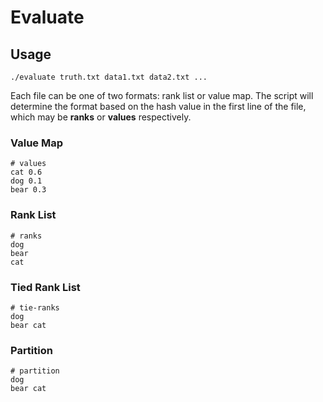 # Evaluate

## Usage

```
./evaluate truth.txt data1.txt data2.txt ...
```

Each file can be one of two formats: rank list or value map. The script will
determine the format based on the hash value in the first line of the file,
which may be **ranks** or **values** respectively.

### Value Map

```
# values
cat 0.6
dog 0.1
bear 0.3
```

### Rank List

```
# ranks
dog
bear
cat
```

### Tied Rank List

```
# tie-ranks
dog
bear cat
```

### Partition

```
# partition
dog
bear cat
```

